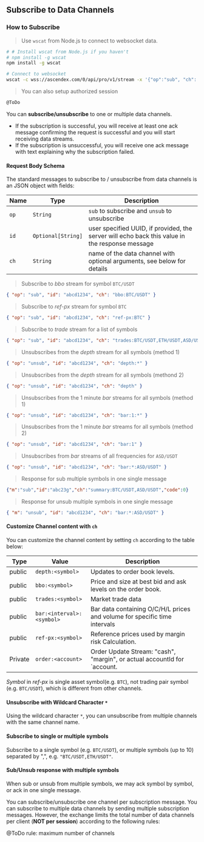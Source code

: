 ## Subscribe to Data Channels

### How to Subscribe

> Use `wscat` from Node.js to connect to websocket data.

```bash
# # Install wscat from Node.js if you haven't
# npm install -g wscat  
npm install -g wscat

# Connect to websocket
wscat -c wss://ascendex.com/0/api/pro/v1/stream -x '{"op":"sub", "ch": "depth:ASD/USDT"}'
```

> You can also setup authorized session

```bash
@ToDo
```

You can **subscribe/unsubscribe** to one or multiple data channels.

* If the subscription is successful, you will receive at least one ack message confirming the request is successful and you will start receiving data streams. 
* If the subscription is unsuccessful, you will receive one ack message with text explaining why the subscription failed. 

#### Request Body Schema 

The standard messages to subscribe to / unsubscribe from data channels is an JSON object with fields:

 Name  | Type               | Description                                                                                    
-------| ------------------ | ---------------------------------------------------------------------------------------------- 
 `op`  | `String`           | `sub` to subscribe and `unsub` to unsubscribe
 `id`  | `Optional[String]` | user specified UUID, if provided, the server will echo back this value in the response message 
 `ch`  | `String`           | name of the data channel with optional arguments, see below for details                        


> Subscribe to *bbo* stream for symbol `BTC/USDT`

```json
{ "op": "sub", "id": "abcd1234", "ch": "bbo:BTC/USDT" }
```

> Subscribe to *ref-px* stream for symbol `BTC`

```json
{ "op": "sub", "id": "abcd1234", "ch": "ref-px:BTC" }
```

> Subscribe to *trade* stream for a list of symbols

```json
{ "op": "sub", "id": "abcd1234", "ch": "trades:BTC/USDT,ETH/USDT,ASD/USDT" }
```

> Unsubscribes from the *depth* stream for all symbols (method 1)

```json
{ "op": "unsub", "id": "abcd1234", "ch": "depth:*" }
```

> Unsubscribes from the *depth* stream for all symbols (methond 2)

```json
{ "op": "unsub", "id": "abcd1234", "ch": "depth" }
```

> Unsubscribes from the 1 minute *bar* streams for all symbols (method 1)

```json
{ "op": "unsub", "id": "abcd1234", "ch": "bar:1:*" }
```

> Unsubscribes from the 1 minute *bar* streams for all symbols (method 2)

```json
{ "op": "unsub", "id": "abcd1234", "ch": "bar:1" }
```

> Unsubscribes from *bar* streams of all frequencies for `ASD/USDT`

```json
{ "op": "unsub", "id": "abcd1234", "ch": "bar:*:ASD/USDT" }
```

> Response for sub multiple symbols in one single message

```json
{"m":"sub","id":"abc23g","ch":"summary:BTC/USDT,ASD/USDT","code":0}
```

> Response for unsub multiple symbols in one single message

```json
{ "m": "unsub", "id": "abcd1234", "ch": "bar:*:ASD/USDT" }
```

#### Customize Channel content with `ch`

You can customize the channel content by setting `ch` according to the table below:

 Type    | Value                        | Description                                      
-------- | ---------------------------- | ------------------------------------------------ 
 public  | `depth:<symbol>`             | Updates to order book levels. 
 public  | `bbo:<symbol>`               | Price and size at best bid and ask levels on the order book.
 public  | `trades:<symbol>`            | Market trade data 
 public  | `bar:<interval>:<symbol>`    | Bar data containing O/C/H/L prices and volume for specific time intervals
 public  | `ref-px:<symbol>`            | Reference prices used by margin risk Calculation. 
 Private | `order:<account>`            | Order Update Stream: "cash", "margin", or actual accountId for `account.                              

 *Symbol* in *ref-px* is single asset symbol(e.g. `BTC`), not trading pair symbol (e.g. `BTC/USDT`), which is different from other channels.

 #### Unsubscribe with Wildcard Character `*`

Using the wildcard character `*`, you can unsubscribe from multiple channels with the same channel name.
 
#### Subscribe to single or multiple symbols

Subscribe to a single symbol (e.g. `BTC/USDT`), or multiple symbols (up to 10) separated by ",", e.g. `"BTC/USDT,ETH/USDT"`.

#### Sub/Unsub response with multiple symbols

When sub or unsub from multiple symbols, we may ack symbol by symbol, or ack in one single message.

You can subscribe/unsubscribe one channel per subscription message. You can subscribe to multiple data channels by sending multiple 
subscription messages. However, the exchange limits the total number of data channels per client (**NOT per session**) according to 
the following rules:

@ToDo rule: maximum number of channels 


